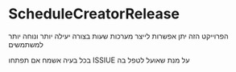 # ScheduleCreatorRelease

הפרוייקט הזה יתן אפשרות לייצר מערכות שעות בצורה יעילה יותר ונוחה יותר למשתמשים

בכל בעיה אשמח אם תפתחו ISSIUE על מנת שאועל לטפל בה

